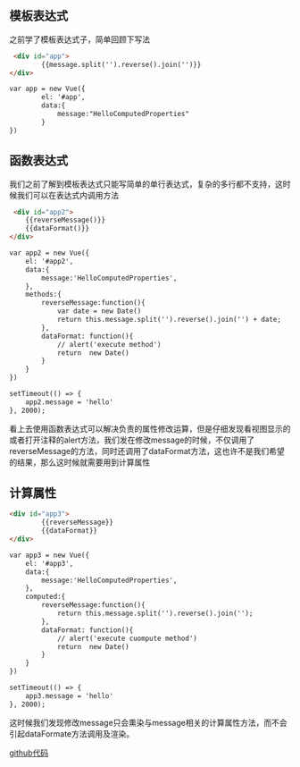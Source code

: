 

## 模板表达式
之前学了模板表达式子，简单回顾下写法
```html
 <div id="app">
        {{message.split('').reverse().join('')}}
</div>

var app = new Vue({
        el: '#app',
        data:{
            message:"HelloComputedProperties"
        }
})
```

<!-- more -->

## 函数表达式
我们之前了解到模板表达式只能写简单的单行表达式，复杂的多行都不支持，这时候我们可以在表达式内调用方法

```html
 <div id="app2">
    {{reverseMessage()}}
    {{dataFormat()}}
</div>

var app2 = new Vue({
    el: '#app2',
    data:{
        message:'HelloComputedProperties',
    },
    methods:{
        reverseMessage:function(){
            var date = new Date()
            return this.message.split('').reverse().join('') + date;
        },
        dataFormat: function(){
            // alert('execute method')
            return  new Date()
        }
    }
})

setTimeout(() => {
    app2.message = 'hello'
}, 2000);
```
看上去使用函数表达式可以解决负责的属性修改运算，但是仔细发现看视图显示的或者打开注释的alert方法，我们发在修改message的时候，不仅调用了reverseMessage的方法，同时还调用了dataFormat方法，这也许不是我们希望的结果，那么这时候就需要用到计算属性

## 计算属性

```html
<div id="app3">
        {{reverseMessage}}
        {{dataFormat}}
</div>

var app3 = new Vue({
    el: '#app3',
    data:{
        message:'HelloComputedProperties',
    },
    computed:{
        reverseMessage:function(){
            return this.message.split('').reverse().join('');
        },
        dataFormat: function(){
            // alert('execute cuompute method')
            return  new Date()
        }
    }
})

setTimeout(() => {
    app3.message = 'hello'
}, 2000);
```
这时候我们发现修改message只会熏染与message相关的计算属性方法，而不会引起dataFormate方法调用及渲染。

[github代码](https://github.com/carvetime/study-vue/blob/master/03-ComputedProperties/index.html)